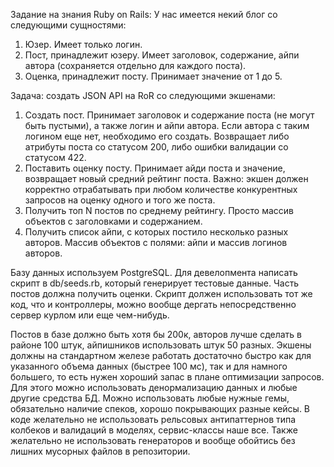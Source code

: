 Задание на знания Ruby on Rails:
У нас имеется некий блог со следующими сущностями:

1. Юзер. Имеет только логин.
2. Пост, принадлежит юзеру. Имеет заголовок, содержание, айпи автора
(сохраняется отдельно для каждого поста).
3. Оценка, принадлежит посту. Принимает значение от 1 до 5.

Задача: создать JSON API на RoR со следующими экшенами:

1. Создать пост. Принимает заголовок и содержание поста (не могут быть
пустыми), а также логин и айпи автора. Если автора с таким логином еще
нет, необходимо его создать. Возвращает либо атрибуты поста со статусом
200, либо ошибки валидации со статусом 422.
2. Поставить оценку посту. Принимает айди поста и значение, возвращает
новый средний рейтинг поста. Важно: экшен должен корректно отрабатывать
при любом количестве конкурентных запросов на оценку одного и того же
поста.
3. Получить топ N постов по среднему рейтингу. Просто массив объектов с
заголовками и содержанием.
4. Получить список айпи, с которых постило несколько разных авторов.
Массив объектов с полями: айпи и массив логинов авторов.

Базу данных используем PostgreSQL. Для девелопмента написать скрипт в
db/seeds.rb, который генерирует тестовые данные. Часть постов должна
получить оценки. Скрипт должен использовать тот же код, что и
контроллеры, можно вообще дергать непосредственно сервер курлом или еще
чем-нибудь.

Постов в базе должно быть хотя бы 200к, авторов лучше сделать в районе
100 штук, айпишников использовать штук 50 разных. Экшены должны на
стандартном железе работать достаточно быстро как для указанного объема
данных (быстрее 100 мс), так и для намного большего, то есть нужен
хороший запас в плане оптимизации запросов. Для этого можно использовать
денормализацию данных и любые другие средства БД. Можно использовать
любые нужные гемы, обязательно наличие спеков, хорошо покрывающих разные
кейсы. В коде желательно не использовать рельсовых антипаттернов типа
колбеков и валидаций в моделях, сервис-классы наше все. Также желательно
не использовать генераторов и вообще обойтись без лишних мусорных файлов
в репозитории.
